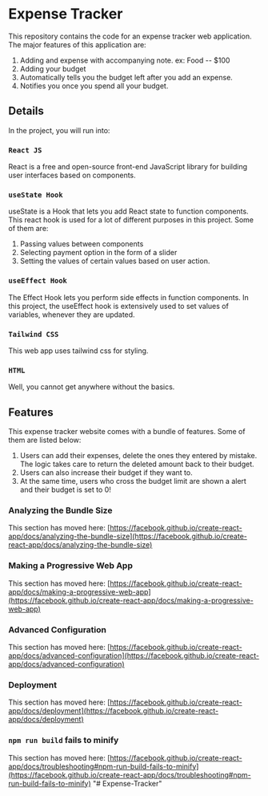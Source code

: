 # Expense Tracker

This repository contains the code for an expense tracker web application. The major features of this application are:
1. Adding and expense with accompanying note. ex: Food -- $100
2. Adding your budget
3. Automatically tells you the budget left after you add an expense.
4. Notifies you once you spend all your budget.

## Details

In the project, you will run into:

### `React JS`

React is a free and open-source front-end JavaScript library for building user interfaces based on components.

### `useState Hook`

useState is a Hook that lets you add React state to function components. This react hook is used for a lot of different purposes in this project. Some of them are:
1. Passing values between components
2. Selecting payment option in the form of a slider
3. Setting the values of certain values based on user action.

### `useEffect Hook`

The Effect Hook lets you perform side effects in function components. In this project, the useEffect hook is extensively used to set values of variables, whenever they are updated.

### `Tailwind CSS`

This web app uses tailwind css for styling.

### `HTML`

Well, you cannot get anywhere without the basics.

## Features

This expense tracker website comes with a bundle of features. Some of them are listed below:
1. Users can add their expenses, delete the ones they entered by mistake. The logic takes care to return the deleted amount back to their budget.
2. Users can also increase their budget if they want to. 
3. At the same time, users who cross the budget limit are shown a alert and their budget is set to 0!

### Analyzing the Bundle Size

This section has moved here: [https://facebook.github.io/create-react-app/docs/analyzing-the-bundle-size](https://facebook.github.io/create-react-app/docs/analyzing-the-bundle-size)

### Making a Progressive Web App

This section has moved here: [https://facebook.github.io/create-react-app/docs/making-a-progressive-web-app](https://facebook.github.io/create-react-app/docs/making-a-progressive-web-app)

### Advanced Configuration

This section has moved here: [https://facebook.github.io/create-react-app/docs/advanced-configuration](https://facebook.github.io/create-react-app/docs/advanced-configuration)

### Deployment

This section has moved here: [https://facebook.github.io/create-react-app/docs/deployment](https://facebook.github.io/create-react-app/docs/deployment)

### `npm run build` fails to minify

This section has moved here: [https://facebook.github.io/create-react-app/docs/troubleshooting#npm-run-build-fails-to-minify](https://facebook.github.io/create-react-app/docs/troubleshooting#npm-run-build-fails-to-minify)
"# Expense-Tracker" 

